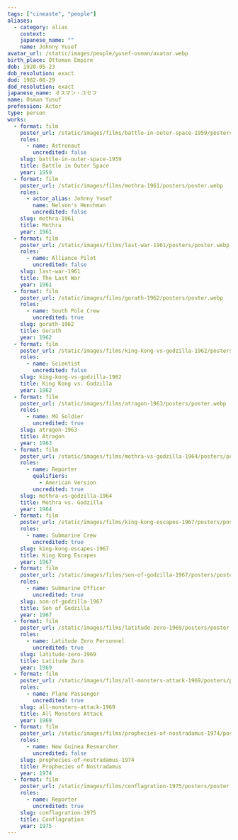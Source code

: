 ```yaml
---
tags: ["cineaste", "people"]
aliases:
  - category: alias
    context:
    japanese_name: ""
    name: Johnny Yusef
avatar_url: /static/images/people/yusef-osman/avatar.webp
birth_place: Ottoman Empire
dob: 1920-05-23
dob_resolution: exact
dod: 1982-08-29
dod_resolution: exact
japanese_name: オスマン・ユセフ
name: Osman Yusuf
profession: Actor
type: person
works:
  - format: film
    poster_url: /static/images/films/battle-in-outer-space-1959/posters/poster.webp
    roles:
      - name: Astronaut
        uncredited: false
    slug: battle-in-outer-space-1959
    title: Battle in Outer Space
    year: 1959
  - format: film
    poster_url: /static/images/films/mothra-1961/posters/poster.webp
    roles:
      - actor_alias: Johnny Yusef
        name: Nelson's Henchman
        uncredited: false
    slug: mothra-1961
    title: Mothra
    year: 1961
  - format: film
    poster_url: /static/images/films/last-war-1961/posters/poster.webp
    roles:
      - name: Alliance Pilot
        uncredited: false
    slug: last-war-1961
    title: The Last War
    year: 1961
  - format: film
    poster_url: /static/images/films/gorath-1962/posters/poster.webp
    roles:
      - name: South Pole Crew
        uncredited: true
    slug: gorath-1962
    title: Gorath
    year: 1962
  - format: film
    poster_url: /static/images/films/king-kong-vs-godzilla-1962/posters/poster.webp
    roles:
      - name: Scientist
        uncredited: false
    slug: king-kong-vs-godzilla-1962
    title: King Kong vs. Godzilla
    year: 1962
  - format: film
    poster_url: /static/images/films/atragon-1963/posters/poster.webp
    roles:
      - name: Mû Soldier
        uncredited: true
    slug: atragon-1963
    title: Atragon
    year: 1963
  - format: film
    poster_url: /static/images/films/mothra-vs-godzilla-1964/posters/poster.webp
    roles:
      - name: Reporter
        qualifiers:
          - American Version
        uncredited: true
    slug: mothra-vs-godzilla-1964
    title: Mothra vs. Godzilla
    year: 1964
  - format: film
    poster_url: /static/images/films/king-kong-escapes-1967/posters/poster.webp
    roles:
      - name: Submarine Crew
        uncredited: true
    slug: king-kong-escapes-1967
    title: King Kong Escapes
    year: 1967
  - format: film
    poster_url: /static/images/films/son-of-godzilla-1967/posters/poster.webp
    roles:
      - name: Submarine Officer
        uncredited: true
    slug: son-of-godzilla-1967
    title: Son of Godzilla
    year: 1967
  - format: film
    poster_url: /static/images/films/latitude-zero-1969/posters/poster.webp
    roles:
      - name: Latitude Zero Personnel
        uncredited: true
    slug: latitude-zero-1969
    title: Latitude Zero
    year: 1969
  - format: film
    poster_url: /static/images/films/all-monsters-attack-1969/posters/poster.webp
    roles:
      - name: Plane Passenger
        uncredited: true
    slug: all-monsters-attack-1969
    title: All Monsters Attack
    year: 1969
  - format: film
    poster_url: /static/images/films/prophecies-of-nostradamus-1974/posters/poster.webp
    roles:
      - name: New Guinea Researcher
        uncredited: false
    slug: prophecies-of-nostradamus-1974
    title: Prophecies of Nostradamus
    year: 1974
  - format: film
    poster_url: /static/images/films/conflagration-1975/posters/poster.webp
    roles:
      - name: Reporter
        uncredited: true
    slug: conflagration-1975
    title: Conflagration
    year: 1975
---
```

